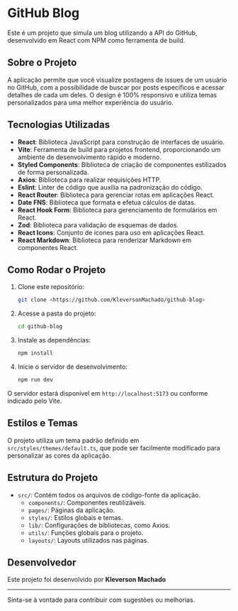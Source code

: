 # GitHub Blog

Este é um projeto que simula um blog utilizando a API do GitHub, desenvolvido em React com NPM como ferramenta de build.

## Sobre o Projeto

A aplicação permite que você visualize postagens de issues de um usuário no GitHub, com a possibilidade de buscar por posts específicos e acessar detalhes de cada um deles. O design é 100% responsivo e utiliza temas personalizados para uma melhor experiência do usuário.

## Tecnologias Utilizadas

- **React**: Biblioteca JavaScript para construção de interfaces de usuário.
- **Vite**: Ferramenta de build para projetos frontend, proporcionando um ambiente de desenvolvimento rápido e moderno.
- **Styled Components**: Biblioteca de criação de componentes estilizados de forma personalizada.
- **Axios**: Biblioteca para realizar requisições HTTP.
- **Eslint**: Linter de código que auxilia na padronização do código.
- **React Router**: Biblioteca para gerenciar rotas em aplicações React.
- **Date FNS**: Biblioteca que formata e efetua cálculos de datas.
- **React Hook Form**: Biblioteca para gerenciamento de formulários em React.
- **Zod**: Biblioteca para validação de esquemas de dados.
- **React Icons**: Conjunto de ícones para uso em aplicações React.
- **React Markdown**: Biblioteca para renderizar Markdown em componentes React.

## Como Rodar o Projeto

1. Clone este repositório:
    ```bash
    git clone <https://github.com/KleversonMachado/github-blog>
    ```
2. Acesse a pasta do projeto:
    ```bash
    cd github-blog
    ```
3. Instale as dependências:
    ```bash
    npm install
    ```
4. Inicie o servidor de desenvolvimento:
    ```bash
    npm run dev
    ```

O servidor estará disponível em `http://localhost:5173` ou conforme indicado pelo Vite.

## Estilos e Temas

O projeto utiliza um tema padrão definido em `src/styles/themes/default.ts`, que pode ser facilmente modificado para personalizar as cores da aplicação.

## Estrutura do Projeto

- `src/`: Contém todos os arquivos de código-fonte da aplicação.
  - `components/`: Componentes reutilizáveis.
  - `pages/`: Páginas da aplicação.
  - `styles/`: Estilos globais e temas.
  - `lib/`: Configurações de bibliotecas, como Axios.
  - `utils/`: Funções globais para o projeto.
  - `layouts/`: Layouts utilizados nas páginas.

## Desenvolvedor

Este projeto foi desenvolvido por **Kleverson Machado**

---

Sinta-se à vontade para contribuir com sugestões ou melhorias.